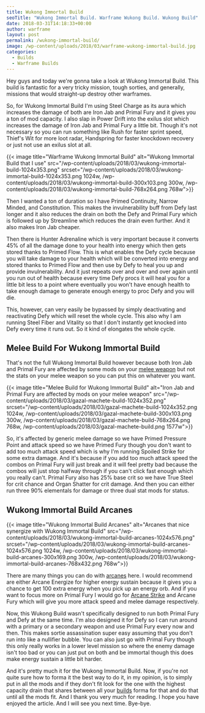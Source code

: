 ```yaml
---
title: Wukong Immortal Build
seoTitle: "Wukong Immortal Build. Warframe Wukong Build. Wukong Build"
date: 2018-03-31T14:18:33+00:00
author: warframe
layout: post
permalink: /wukong-immortal-build/
image: /wp-content/uploads/2018/03/warframe-wukong-immortal-build.jpg
categories:
  - Builds
  - Warframe Builds
---
```

Hey guys and today we're gonna take a look at Wukong Immortal Build. This build is fantastic for a very tricky mission, tough sorties, and generally, missions that would straight-up destroy other warframes.<!--more-->

So, for Wukong Immortal Build I'm using Steel Charge as its aura which increases the damage of both are Iron Jab and Primal Fury and it gives you a ton of mod capacity. I also slap in Power Drift into the exilus slot which increases the damage of Iron Jab and Primal Fury a little bit. Though it's not necessary so you can run something like Rush for faster sprint speed, Thief's Wit for more loot radar, Handspring for faster knockdown recovery or just not use an exilus slot at all.

{{< image title="Warframe Wukong Immortal Build" alt="Wukong Immortal Build that I use" src="/wp-content/uploads/2018/03/wukong-immortal-build-1024x353.png" srcset="/wp-content/uploads/2018/03/wukong-immortal-build-1024x353.png 1024w, /wp-content/uploads/2018/03/wukong-immortal-build-300x103.png 300w, /wp-content/uploads/2018/03/wukong-immortal-build-768x264.png 768w">}}

Then I wanted a ton of duration so I have Primed Continuity, Narrow Minded, and Constitution. This makes the invulnerability buff from Defy last longer and it also reduces the drain on both the Defy and Primal Fury which is followed up by Streamline which reduces the drain even further. And it also makes Iron Jab cheaper.

Then there is Hunter Adrenaline which is very important because it converts 45% of all the damage done to your health into energy which then gets stored thanks to Primed Flow. This is what enables the Defy cycle because you will take damage to your health which will be converted into energy and stored thanks to Primed Flow and then use by Defy to heal you up and provide invulnerability. And it just repeats over and over and over again until you run out of health because every time Defy procs it will heal you for a little bit less to a point where eventually you won't have enough health to take enough damage to generate enough energy to proc Defy and you will die.

This, however, can very easily be bypassed by simply deactivating and reactivating Defy which will reset the whole cycle. This also why I am running Steel Fiber and Vitality so that I don't instantly get knocked into Defy every time it runs out. So it kind of elongates the whole cycle.

## Melee Build For Wukong Immortal Build

That's not the full Wukong Immortal Build however because both Iron Jab and Primal Fury are affected by some mods on your [melee weapon](https://warframeblog.com/melee-weapons/) but not the stats on your melee weapon so you can put this on whatever you want.

{{< image title="Melee Build for Wukong Immortal Build" alt="Iron Jab and Primal Fury are affected by mods on your melee weapon" src="/wp-content/uploads/2018/03/gazal-machete-build-1024x352.png" srcset="/wp-content/uploads/2018/03/gazal-machete-build-1024x352.png 1024w, /wp-content/uploads/2018/03/gazal-machete-build-300x103.png 300w, /wp-content/uploads/2018/03/gazal-machete-build-768x264.png 768w, /wp-content/uploads/2018/03/gazal-machete-build.png 1577w">}}

So, it's affected by generic melee damage so we have Primed Pressure Point and attack speed so we have Primed Fury though you don't want to add too much attack speed which is why I'm running Spoiled Strike for some extra damage. And it's because if you add too much attack speed the combos on Primal Fury will just break and it will feel pretty bad because the combos will just stop halfway through if you can't click fast enough which you really can't. Primal Fury also has 25% base crit so we have True Steel for crit chance and Organ Shatter for crit damage. And then you can either run three 90% elementals for damage or three dual stat mods for status.

## Wukong Immortal Build Arcanes

{{< image title="Wukong Immortal Build Arcanes" alt="Arcanes that nice synergize with Wukong Immortal Build" src="/wp-content/uploads/2018/03/wukong-immortal-build-arcanes-1024x576.png" srcset="/wp-content/uploads/2018/03/wukong-immortal-build-arcanes-1024x576.png 1024w, /wp-content/uploads/2018/03/wukong-immortal-build-arcanes-300x169.png 300w, /wp-content/uploads/2018/03/wukong-immortal-build-arcanes-768x432.png 768w">}}

There are many things you can do with [arcanes](https://warframeblog.com/eidolons-drop-arcane-enhancements/) here. I would recommend are either Arcane Energize for higher energy sustain because it gives you a chance to get 100 extra energy when you pick up an energy orb. And if you want to focus more on Primal Fury I would go for [Arcane Strike](https://warframeblog.com/top-arcanes-to-boost-your-damage/) and Arcane Fury which will give you more attack speed and melee damage respectively.

Now, this Wukong Build wasn't specifically designed to run both Primal Fury and Defy at the same time. I'm also designed it for Defy so I can run around with a primary or a secondary weapon and use Primal Fury every now and then. This makes sortie assassination super easy assuming that you don't run into like a nullifier bubble. You can also just go with Primal Fury though this only really works in a lower level mission so where the enemy damage isn't too bad or you can just put on both and be immortal though this does make energy sustain a little bit harder.

And it's pretty much it for the Wukong Immortal Build. Now, if you're not quite sure how to forma it the best way to do it, in my opinion, is to simply put in all the mods and if they don't fit look for the one with the highest capacity drain that shares between all your [builds](https://warframeblog.com/warframe-builds/) forma for that and do that until all the mods fit. And I thank you very much for reading. I hope you have enjoyed the article. And I will see you next time. Bye-bye.